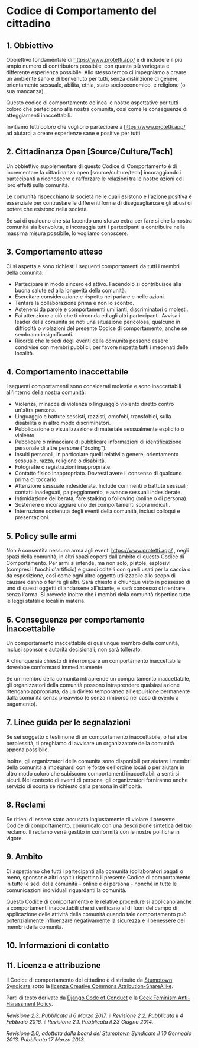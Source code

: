 # Codice di Comportamento del cittadino

## 1. Obbiettivo

Obbiettivo fondamentale di https://www.protetti.app/ è di includere il più ampio numero di contributors possibile, con quanta più variegata e differente esperienza possibile. Allo stesso tempo ci impegniamo a creare un ambiente sano e di benvenuto per tutti, senza distinzione di genere, orientamento sessuale, abilità, etnia, stato socioeconomico, e religione (o sua mancanza).

Questo codice di comportamento delinea le nostre aspettative per tutti coloro che partecipano alla nostra comunità, così come le conseguenze di atteggiamenti inaccettabili.

Invitiamo tutti coloro che vogliono partecipare a https://www.protetti.app/ ad aiutarci a creare esperienze sane e positive per tutti.

## 2. Cittadinanza Open [Source/Culture/Tech] 

Un obbiettivo supplementare di questo Codice di Comportamento è di incrementare la cittadinanza open [source/culture/tech] incoraggiando i partecipanti a riconoscere e rafforzare le relazioni tra le nostre azioni ed i loro effetti sulla comunità.

Le comunità rispecchiano la società nelle quali esistono e l'azione positiva è essenziale per contrastare le differenti forme di diseguaglianza e gli abusi di potere che esistono nella società.

Se sai di qualcuno che sta facendo uno sforzo extra per fare si che la nostra comunità sia benvoluta, e incoraggia tutti i partecipanti a contribuire nella massima misura possibile, lo vogliamo conoscere. 

## 3. Comportamento atteso

Ci si aspetta e sono richiesti i seguenti comportamenti da tutti i membri della comunità:

 * Partecipare in modo sincero ed attivo. Facendolo si contribuisce alla buona salute ed alla longevità della comunità.
 * Esercitare considerazione e rispetto nel parlare e nelle azioni.
 * Tentare la collaborazione prima e non lo scontro.
 * Astenersi da parole e comportamenti umilianti, discriminatori o molesti.
 * Fai attenzione a ciò che ti circonda ed agli altri partecipanti. Avvisa i leader della comunità se noti una situazione pericolosa, qualcuno in difficoltà o violazioni del presente Codice di comportamento, anche se sembrano insignificanti.
 * Ricorda che le sedi degli eventi della comunità possono essere condivise con membri pubblici; per favore rispetta tutti i mecenati delle località. 
 
## 4. Comportamento inaccettabile

I seguenti comportamenti sono considerati molestie e sono inaccettabili all'interno della nostra comunità:

 * Violenza, minacce di violenza o linguaggio violento diretto contro un'altra persona.
 * Linguaggio e battute sessisti, razzisti, omofobi, transfobici, sulla disabilità o in altro modo discriminatori.
 * Pubblicazione o visualizzazione di materiale sessualmente esplicito o violento.
 * Pubblicare o minacciare di pubblicare informazioni di identificazione personale di altre persone ("doxing").
 * Insulti personali, in particolare quelli relativi a genere, orientamento sessuale, razza, religione o disabilità.
 * Fotografie o registrazioni inappropriate.
 * Contatto fisico inappropriato. Dovresti avere il consenso di qualcuno prima di toccarlo.
 * Attenzione sessuale indesiderata. Include commenti o battute sessuali; contatti inadeguati, palpeggiamento, e avance sessuali indesiderate.
 * Intimidazione deliberata, fare stalking o following (online o di persona).
 * Sostenere o incoraggiare uno dei comportamenti sopra indicati.
 * Interruzione sostenuta degli eventi della comunità, inclusi colloqui e presentazioni.

## 5. Policy sulle armi

Non è consentita nessuna arma agli eventi https://www.protetti.app/ , negli spazi della comunità, in altri spazi coperti dall'ambito di questo Codice di Comportamento. Per armi si intende, ma non solo, pistole, esplosivi (compresi i fuochi d'artificio) e grandi coltelli con quelli usati per la caccia o da esposizione, così come ogni altro oggetto utilizzabile allo scopo di causare danno o ferire gli altri. Sarà chiesto a chiunque visto in possesso di uno di questi oggetti di andarsene all'istante, e sarà concesso di rientrare senza l'arma. Si prevede inoltre che i membri della comunità rispettino tutte le leggi statali e locali in materia.

## 6. Conseguenze per comportamento inaccettabile

Un comportamento inaccettabile di qualunque membro della comunità, inclusi sponsor e autorità decisionali, non sarà tollerato.

A chiunque sia chiesto di interrompere un comportamento inaccettabile dovrebbe conformarsi immediatamente.

Se un membro della comunità intraprende un comportamento inaccettabile, gli organizzatori della comunità possono intraprendere qualsiasi azione ritengano appropriata, da un divieto temporaneo all'espulsione permanente dalla comunità senza preavviso (e senza rimborso nel caso di evento a pagamento).

## 7. Linee guida per le segnalazioni

Se sei soggetto o testimone di un comportamento inaccettabile, o hai altre perplessità, ti preghiamo di avvisare un organizzatore della comunità appena possibile.

Inoltre, gli organizzatori della comunità sono disponibili per aiutare i membri della comunità a impegnarsi con le forze dell'ordine locali o per aiutare in altro modo coloro che subiscono comportamenti inaccettabili a sentirsi sicuri. Nel contesto di eventi di persona, gli organizzatori forniranno anche servizio di scorta se richiesto dalla persona in difficoltà.

## 8. Reclami

Se ritieni di essere stato accusato ingiustamente di violare il presente Codice di comportamento, comunicalo con una descrizione sintetica del tuo reclamo. Il reclamo verrà gestito in conformità con le nostre politiche in vigore.

## 9. Ambito

Ci aspettiamo che tutti i partecipanti alla comunità (collaboratori pagati o meno, sponsor e altri ospiti) rispettino il presente Codice di comportamento in tutte le sedi della comunità - online e di persona - nonché in tutte le comunicazioni individuali riguardanti la comunità.

Questo Codice di comportamento e le relative procedure si applicano anche a comportamenti inaccettabili che si verificano al di fuori del campo di applicazione delle attività della comunità quando tale comportamento può potenzialmente influenzare negativamente la sicurezza e il benessere dei membri della comunità.

## 10. Informazioni di contatto



## 11. Licenza e attribuzione

Il Codice di comportamento del cittadino è distribuito da [Stumptown Syndicate](http://stumptownsyndicate.org) sotto la  [licenza Creative Commons Attribution-ShareAlike](http://creativecommons.org/licenses/by-sa/3.0/). 

Parti di testo derivate da [Django Code of Conduct](https://www.djangoproject.com/conduct/) e la [Geek Feminism Anti-Harassment Policy](http://geekfeminism.wikia.com/wiki/Conference_anti-harassment/Policy).

_Revisione 2.3. Pubblicata il 6 Marzo 2017._
						   il 
_Revisione 2.2. Pubblicata il 4 Febbraio 2016._
						   il 
_Revisione 2.1. Pubblicata il 23 Giugno 2014._

_Revisione 2.0, adottata dalla  board del [Stumptown Syndicate](http://stumptownsyndicate.org)  il  10 Genneaio 2013. Pubblicata 17 Marzo 2013._
